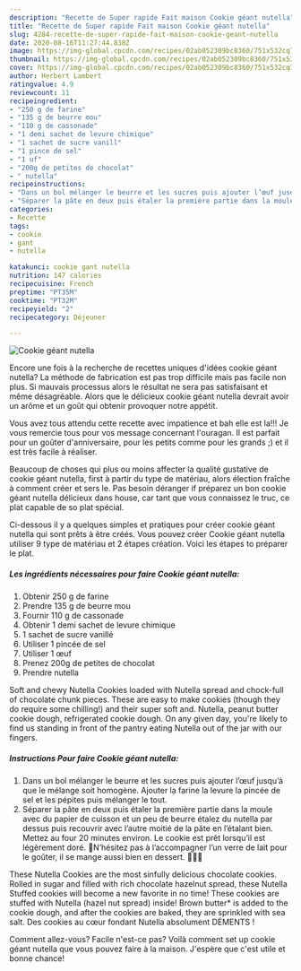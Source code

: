 ```yaml
---
description: "Recette de Super rapide Fait maison Cookie géant nutella"
title: "Recette de Super rapide Fait maison Cookie géant nutella"
slug: 4284-recette-de-super-rapide-fait-maison-cookie-geant-nutella
date: 2020-08-16T11:27:44.838Z
image: https://img-global.cpcdn.com/recipes/02ab052309bc8360/751x532cq70/cookie-geant-nutella-photo-principale-de-la-recette.jpg
thumbnail: https://img-global.cpcdn.com/recipes/02ab052309bc8360/751x532cq70/cookie-geant-nutella-photo-principale-de-la-recette.jpg
cover: https://img-global.cpcdn.com/recipes/02ab052309bc8360/751x532cq70/cookie-geant-nutella-photo-principale-de-la-recette.jpg
author: Herbert Lambert
ratingvalue: 4.9
reviewcount: 11
recipeingredient:
- "250 g de farine"
- "135 g de beurre mou"
- "110 g de cassonade"
- "1 demi sachet de levure chimique"
- "1 sachet de sucre vanill"
- "1 pince de sel"
- "1 uf"
- "200g de petites de chocolat"
- " nutella"
recipeinstructions:
- "Dans un bol mélanger le beurre et les sucres puis ajouter l’œuf jusqu’à que le mélange soit homogène. Ajouter la farine la levure la pincée de sel et les pépites puis mélanger le tout."
- "Séparer la pâte en deux puis étaler la première partie dans la moule avec du papier de cuisson et un peu de beurre étalez du nutella par dessus puis recouvrir avec l’autre moitié de la pâte en l’étalant bien. Mettez au four 20 minutes environ. Le cookie est prêt lorsqu’il est légèrement doré. 🥛N’hésitez pas à l’accompagner l’un verre de lait pour le goûter, il se mange aussi bien en dessert. 🍴🍪🍫"
categories:
- Recette
tags:
- cookie
- gant
- nutella

katakunci: cookie gant nutella 
nutrition: 147 calories
recipecuisine: French
preptime: "PT35M"
cooktime: "PT32M"
recipeyield: "2"
recipecategory: Déjeuner

---
```



![Cookie géant nutella](https://img-global.cpcdn.com/recipes/02ab052309bc8360/751x532cq70/cookie-geant-nutella-photo-principale-de-la-recette.jpg)

Encore une fois à la recherche de recettes uniques d'idées cookie géant nutella? La méthode de fabrication est pas trop difficile mais pas facile non plus. Si mauvais processus alors le résultat ne sera pas satisfaisant et même désagréable. Alors que le délicieux cookie géant nutella devrait avoir un arôme et un goût qui obtenir provoquer notre appétit.

Vous avez tous attendu cette recette avec impatience et bah elle est la!!! Je vous remercie tous pour vos message concernant l&#39;ouragan. Il est parfait pour un goûter d&#39;anniversaire, pour les petits comme pour les grands ;) et il est très facile à réaliser.

Beaucoup de choses qui plus ou moins affecter la qualité gustative de cookie géant nutella, first à partir du type de matériau, alors élection fraîche à comment créer et sers le. Pas besoin déranger if préparez un bon cookie géant nutella délicieux dans house, car tant que vous connaissez le truc, ce plat capable de so plat spécial.


Ci-dessous il y a quelques simples et pratiques pour créer cookie géant nutella qui sont prêts à être créés. Vous pouvez créer Cookie géant nutella utiliser 9 type de matériau et 2 étapes création. Voici les étapes to préparer le plat.

<!--inarticleads1-->

##### Les ingrédients nécessaires pour faire Cookie géant nutella:

1. Obtenir 250 g de farine
1. Prendre 135 g de beurre mou
1. Fournir 110 g de cassonade
1. Obtenir 1 demi sachet de levure chimique
1.  1 sachet de sucre vanillé
1. Utiliser 1 pincée de sel
1. Utiliser 1 œuf
1. Prenez 200g de petites de chocolat
1. Prendre  nutella


Soft and chewy Nutella Cookies loaded with Nutella spread and chock-full of chocolate chunk pieces. These are easy to make cookies (though they do require some chilling!) and their super soft and. Nutella, peanut butter cookie dough, refrigerated cookie dough. On any given day, you&#39;re likely to find us standing in front of the pantry eating Nutella out of the jar with our fingers. 

<!--inarticleads2-->

##### Instructions Pour faire Cookie géant nutella:

1. Dans un bol mélanger le beurre et les sucres puis ajouter l’œuf jusqu’à que le mélange soit homogène. Ajouter la farine la levure la pincée de sel et les pépites puis mélanger le tout.
1. Séparer la pâte en deux puis étaler la première partie dans la moule avec du papier de cuisson et un peu de beurre étalez du nutella par dessus puis recouvrir avec l’autre moitié de la pâte en l’étalant bien. Mettez au four 20 minutes environ. Le cookie est prêt lorsqu’il est légèrement doré. 🥛N’hésitez pas à l’accompagner l’un verre de lait pour le goûter, il se mange aussi bien en dessert. 🍴🍪🍫


These Nutella Cookies are the most sinfully delicious chocolate cookies. Rolled in sugar and filled with rich chocolate hazelnut spread, these Nutella Stuffed cookies will become a new favorite in no time! These cookies are stuffed with Nutella (hazel nut spread) inside! Brown butter* is added to the cookie dough, and after the cookies are baked, they are sprinkled with sea salt. Des cookies au cœur fondant Nutella absolument DÉMENTS ! 


Comment allez-vous? Facile n'est-ce pas? Voilà comment set up cookie géant nutella que vous pouvez faire à la maison. J'espère que c'est utile et bonne chance!
